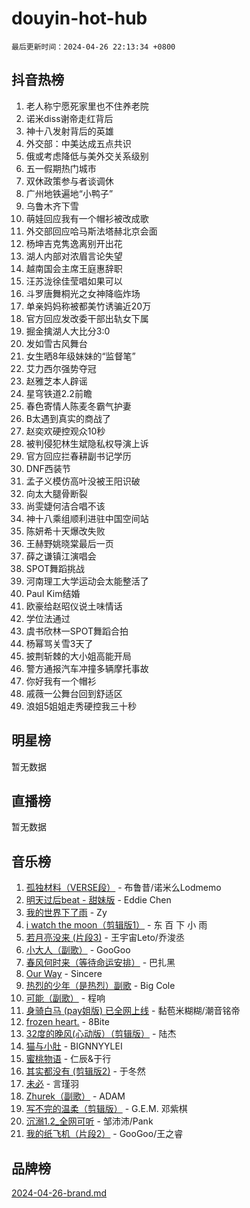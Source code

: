 # douyin-hot-hub

`最后更新时间：2024-04-26 22:13:34 +0800`

## 抖音热榜

1. 老人称宁愿死家里也不住养老院
1. 诺米diss谢帝走红背后
1. 神十八发射背后的英雄
1. 外交部：中美达成五点共识
1. 俄或考虑降低与美外交关系级别
1. 五一假期热门城市
1. 双休政策参与者谈调休
1. 广州地铁遍地“小鸭子”
1. 乌鲁木齐下雪
1. 萌娃回应我有一个帽衫被改成歌
1. 外交部回应哈马斯法塔赫北京会面
1. 杨坤吉克隽逸离别开出花
1. 湖人内部对浓眉言论失望
1. 越南国会主席王庭惠辞职
1. 汪苏泷徐佳莹唱如果可以
1. 斗罗唐舞桐光之女神降临炸场
1. 单亲妈妈称被都美竹诱骗近20万
1. 官方回应发改委干部出轨女下属
1. 掘金擒湖人大比分3:0
1. 发如雪古风舞台
1. 女生晒8年级妹妹的“监督笔”
1. 艾力西尔强势夺冠
1. 赵雅芝本人辟谣
1. 星穹铁道2.2前瞻
1. 春色寄情人陈麦冬霸气护妻
1. B太遇到真实的商战了
1. 赵奕欢硬控观众10秒
1. 被判侵犯林生斌隐私权导演上诉
1. 官方回应拦春耕副书记学历
1. DNF西装节
1. 孟子义模仿高叶没被王阳识破
1. 向太大腿骨断裂
1. 尚雯婕何洁合唱不该
1. 神十八乘组顺利进驻中国空间站
1. 陈妍希十天爆改失败
1. 王赫野姚晓棠最后一页
1. 薛之谦镇江演唱会
1. SPOT舞蹈挑战
1. 河南理工大学运动会太能整活了
1. Paul Kim结婚
1. 欧豪给赵昭仪说土味情话
1. 学位法通过
1. 虞书欣林一SPOT舞蹈合拍
1. 杨幂骂关雪3天了
1. 披荆斩棘的大小姐高能开局
1. 警方通报汽车冲撞多辆摩托事故
1. 你好我有一个帽衫
1. 戚薇一公舞台回到舒适区
1. 浪姐5姐姐走秀硬控我三十秒

## 明星榜

暂无数据

## 直播榜

暂无数据

## 音乐榜

1. [孤独材料（VERSE段）](https://sf5-hl-cdn-tos.douyinstatic.com/obj/tos-cn-ve-2774/ocX7glDNHYlwFeYrGQfBZoThtvPWy8tCCEBGKQ) - 布鲁昔/诺米么Lodmemo
1. [明天过后beat - 甜妹版](https://sf3-cdn-tos.douyinstatic.com/obj/tos-cn-ve-2774/osMLYeeoMm04CZyaI91XUDF8OzLRLgePKALGHI) - Eddie Chen
1. [我的世界下了雨](https://sf5-hl-cdn-tos.douyinstatic.com/obj/tos-cn-ve-2774/o85sBiwXIByH9bWIMAEEOoiQ1o1m9Afn15BspE) - Zy
1. [i watch the moon（剪辑版1）](https://sf5-hl-cdn-tos.douyinstatic.com/obj/tos-cn-ve-2774/o0I9mSChzHZANMJIEBfkCQzzg6N5WAcVtqft9P) - 东 百 下 小 雨
1. [若月亮没来 (片段3)](https://sf5-hl-cdn-tos.douyinstatic.com/obj/tos-cn-ve-2774/okfyEUsGW1B1ovJi5JiN9IjvAT2lMwA054GoEB) - 王宇宙Leto/乔浚丞
1. [小大人（副歌）](https://sf5-hl-cdn-tos.douyinstatic.com/obj/tos-cn-ve-2774/oIhaDwehWhLFsVIG7QIICLLazDNGJAGg5geeb4) - GooGoo
1. [春风何时来（等待命运安排）](https://sf5-hl-cdn-tos.douyinstatic.com/obj/tos-cn-ve-2774/oICBNbD3gelMfB4WgiD1KI2jQtXZE2FgHLwtsl) - 巴扎黑
1. [Our Way](https://sf3-cdn-tos.douyinstatic.com/obj/tos-cn-ve-2774/o8tPEkQgQNCe0DPeFwZzYrbqLlnzBBrYidWkEZ) - Sincere
1. [热烈的少年（是热烈）副歌](https://sf5-hl-cdn-tos.douyinstatic.com/obj/tos-cn-ve-2774/owVNI0CLDAUMtSz6TEYvfFBFL4UDFFhLfgK8fa) - Big Cole
1. [可能（副歌）](https://sf3-cdn-tos.douyinstatic.com/obj/tos-cn-ve-2774/cde1731888894259b333569393c2fb51) - 程响
1. [身骑白马 (pay姐版) 已全网上线](https://sf5-hl-cdn-tos.douyinstatic.com/obj/tos-cn-ve-2774/oQLO5ZgLsFkaDhdIIveF2zUCgfweY0gWaH4AQG) - 黏苞米糊糊/潮音铭帝
1. [frozen heart.](https://sf5-hl-cdn-tos.douyinstatic.com/obj/tos-cn-ve-2774/oIIWJfyjIACZA9zQMtnJ6hQQhFC4vhCupoRBsO) - 8Bite
1. [32度的晚风(心动版）（剪辑版）](https://sf3-cdn-tos.douyinstatic.com/obj/tos-cn-ve-2774/owNyabsyWdzUulxhoJfK8IBXgp0UMQAHpvGh2B) - 陆杰
1. [猫与小肚](https://sf3-cdn-tos.douyinstatic.com/obj/tos-cn-ve-2774/osZeoClMECgK8DYl6VebABgbchEtPYQjZEnRtd) - BIGNNYYLEI
1. [蜜桃物语](https://sf5-hl-cdn-tos.douyinstatic.com/obj/tos-cn-ve-2774/oIhOSCZtIACtYU4XQkngiW9kCBfVD1Fz9IYeqL) - 仁辰&于行
1. [其实都没有 (剪辑版2)](https://sf5-hl-cdn-tos.douyinstatic.com/obj/tos-cn-ve-2774/oEBNQenHZtBhxYjGgUDQk0BCHTigQafgFlbQ7k) - 于冬然
1. [未必](https://sf5-hl-cdn-tos.douyinstatic.com/obj/tos-cn-ve-2774/ogntQMFnKQDZUgTCYuJgfLEtleYZZFxBQqhhFB) - 言瑾羽
1. [Zhurek（副歌）](https://sf3-cdn-tos.douyinstatic.com/obj/tos-cn-ve-2774/ooQm8FBZQDlf0btEYgVpCcSCQfrdJGBEKZYBGS) - ADAM
1. [写不完的温柔（剪辑版）](https://sf5-hl-cdn-tos.douyinstatic.com/obj/tos-cn-ve-2774/oYBzzZQJ233GfwkemJJffAIWgeIYrjZfWhHTcG) - G.E.M. 邓紫棋
1. [沉溺1.2_全网可听](https://sf5-hl-cdn-tos.douyinstatic.com/obj/tos-cn-ve-2774/ok2QoiBqsWAX9McZmWiI9gAB0EzwD4Xj6yfmtH) - 邹沛沛/Pank
1. [我的纸飞机（片段2）](https://sf3-cdn-tos.douyinstatic.com/obj/tos-cn-ve-2774/oM2ZrKcg2CD5AeRB2gkeXOFB1IxAGJdZPazYHf) - GooGoo/王之睿

## 品牌榜

[2024-04-26-brand.md](2024-04-26-brand.md)
